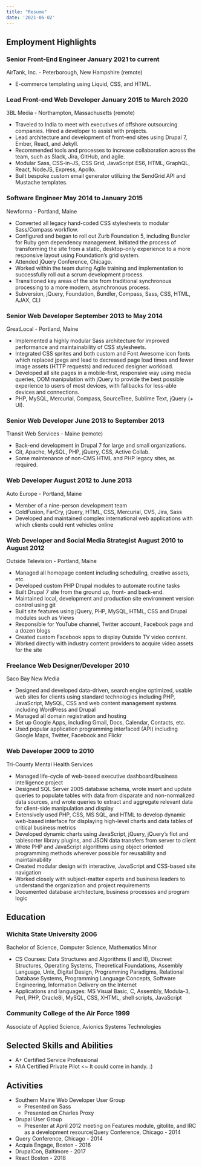 ```yaml
---
title: "Resume"
date: '2021-06-02'
---
```


## Employment Highlights
### Senior Front-End Engineer        January 2021 to current
AirTank, Inc. - Peterborough, New Hampshire (remote)
- E-commerce templating using Liquid, CSS, and HTML.


### Lead Front-end Web Developer        January 2015 to March 2020
3BL Media - Northampton, Massachusetts (remote)
* Traveled to India to meet with executives of offshore outsourcing companies. Hired a developer to assist with projects.
* Lead architecture and development of front-end sites using Drupal 7, Ember, React, and Jekyll.
* Recommended tools and processes to increase collaboration across the team, such as Slack, Jira, GitHub, and agile.
* Modular Sass, CSS-in-JS, CSS Grid, JavaScript ES6, HTML, GraphQL, React, NodeJS, Express, Apollo.
* Built bespoke custom email generator utilizing the SendGrid API and Mustache templates.


### Software Engineer        May 2014 to January 2015
Newforma - Portland, Maine
* Converted all legacy hand-coded CSS stylesheets to modular Sass/Compass workflow.
* Configured and began to roll out Zurb Foundation 5, including Bundler for Ruby gem dependency management. Initiated the process of transforming the site from a static, desktop-only experience to a more responsive layout using Foundation’s grid system.
* Attended jQuery Conference, Chicago.
* Worked within the team during Agile training and implementation to successfully roll out a scrum development process.
* Transitioned key areas of the site from traditional synchronous processing to a more modern, asynchronous process.
* Subversion, jQuery, Foundation, Bundler, Compass, Sass, CSS, HTML, AJAX, CLI


### Senior Web Developer        September 2013 to May 2014
GreatLocal - Portland, Maine
* Implemented a highly modular Sass architecture for improved performance and maintainability of CSS stylesheets.
* Integrated CSS sprites and both custom and Font Awesome icon fonts which replaced jpegs and lead to decreased page load times and fewer image assets (HTTP requests) and reduced designer workload.
* Developed all site pages in a mobile-first, responsive way using media queries, DOM manipulation with jQuery to provide the best possible experience to users of most devices, with fallbacks for less-able devices and connections.
* PHP, MySQL, Mercurial, Compass, SourceTree, Sublime Text, jQuery (+ UI).


### Senior Web Developer        June 2013 to September 2013
Transit Web Services - Maine (remote)
* Back-end development in Drupal 7 for large and small organizations. 
* Git, Apache, MySQL, PHP, jQuery, CSS, Active Collab.
* Some maintenance of non-CMS HTML and PHP legacy sites, as required.


### Web Developer        August 2012 to June 2013
Auto Europe - Portland, Maine
* Member of a nine-person development team
* ColdFusion, FarCry, jQuery, HTML, CSS, Mercurial, CVS, Jira, Sass
* Developed and maintained complex international web applications with which clients could rent vehicles online


### Web Developer and Social Media Strategist        August 2010 to August 2012
Outside Television - Portland, Maine
* Managed all homepage content including scheduling, creative assets, etc.
* Developed custom PHP Drupal modules to automate routine tasks
* Built Drupal 7 site from the ground up, front- and back-end.
* Maintained local, development and production site environment version control using git
* Built site features using jQuery, PHP, MySQL, HTML, CSS and Drupal modules such as Views
* Responsible for YouTube channel, Twitter account, Facebook page and a dozen blogs
* Created custom Facebook apps to display Outside TV video content.
* Worked directly with industry content providers to acquire video assets for the site


### Freelance Web Designer/Developer        2010
Saco Bay New Media
* Designed and developed data-driven, search engine optimized, usable web sites for clients using standard technologies including PHP, JavaScript, MySQL, CSS and web content management systems including WordPress and Drupal
* Managed all domain registration and hosting
* Set up Google Apps, including Gmail, Docs, Calendar, Contacts, etc.
* Used popular application programming interfaced (API) including Google Maps, Twitter, Facebook and Flickr


### Web Developer        2009 to 2010
Tri-County Mental Health Services
* Managed life-cycle of web-based executive dashboard/business intelligence project
* Designed SQL Server 2005 database schema, wrote insert and update queries to populate tables with data from disparate and non-normalized data sources, and wrote queries to extract and aggregate relevant data for client-side manipulation and display
* Extensively used PHP, CSS, MS SQL, and HTML to develop dynamic web-based interface for displaying high-level charts and data tables of critical business metrics
* Developed dynamic charts using JavaScript, jQuery, jQuery’s flot and tablesorter library plugins, and JSON data transfers from server to client
* Wrote PHP and JavaScript algorithms using object oriented programming methods wherever possible for reusability and maintainability
* Created modular design with interactive, JavaScript and CSS-based site navigation
* Worked closely with subject-matter experts and business leaders to understand the organization and project requirements
* Documented database architecture, business processes and program logic
## Education
### Wichita State University        2006
Bachelor of Science, Computer Science, Mathematics Minor
* CS Courses: Data Structures and Algorithms (I and II), Discreet Structures, Operating Systems, Theoretical Foundations, Assembly Language, Unix, Digital Design, Programming Paradigms, Relational Database Systems, Programming Language Concepts, Software Engineering, Information Delivery on the Internet
* Applications and languages: MS Visual Basic, C, Assembly, Modula-3, Perl, PHP, Oracle8i, MySQL, CSS, XHTML, shell scripts, JavaScript


### Community College of the Air Force        1999
Associate of Applied Science, Avionics Systems Technologies


## Selected Skills and Abilities
* A+ Certified Service Professional
* FAA Certified Private Pilot <~ It could come in handy. :)
## Activities
* Southern Maine Web Developer User Group
   * Presented on Sass
   * Presented on Charles Proxy
* Drupal User Group
   * Presenter at April 2012 meeting on Features module, gitolite, and IRC as a development resourcejQuery Conference, Chicago - 2014
* Query Conference, Chicago - 2014
* Acquia Engage, Boston - 2016
* DrupalCon, Baltimore - 2017
* React Boston - 2018